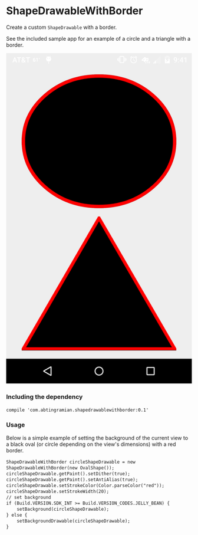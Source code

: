 # ShapeDrawableWithBorder

Create a custom `ShapeDrawable` with a border.

See the included sample app for an example of a circle and a triangle with a border.

![Screenshot](/screenshots/shape-drawable-with-border.png?raw=true "Shape Drawable with Border")

### Including the dependency

`compile 'com.abtingramian.shapedrawablewithborder:0.1'`

### Usage

Below is a simple example of setting the background of the current view to a black oval (or circle depending on the view's dimensions) with a red border.

```
ShapeDrawableWithBorder circleShapeDrawable = new ShapeDrawableWithBorder(new OvalShape());
circleShapeDrawable.getPaint().setDither(true);
circleShapeDrawable.getPaint().setAntiAlias(true);
circleShapeDrawable.setStrokeColor(Color.parseColor("red"));
circleShapeDrawable.setStrokeWidth(20);
// set background
if (Build.VERSION.SDK_INT >= Build.VERSION_CODES.JELLY_BEAN) {
    setBackground(circleShapeDrawable);
} else {
    setBackgroundDrawable(circleShapeDrawable);
}
```
